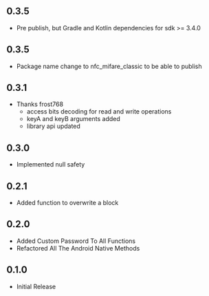## 0.3.5

- Pre publish, but Gradle and Kotlin dependencies for sdk >= 3.4.0

## 0.3.5

- Package name change to nfc_mifare_classic to be able to publish

## 0.3.1

- Thanks frost768
  - access bits decoding for read and write operations
  - keyA and keyB arguments added
  - library api updated

## 0.3.0

- Implemented null safety

## 0.2.1

- Added function to overwrite a block

## 0.2.0

- Added Custom Password To All Functions
- Refactored All The Android Native Methods

## 0.1.0

- Initial Release
